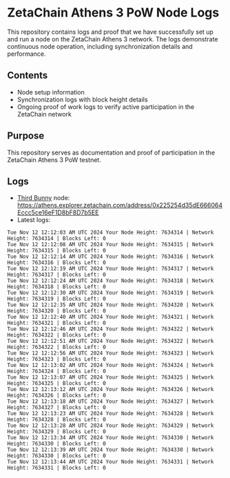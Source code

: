 # ZetaChain Athens 3 PoW Node Logs
This repository contains logs and proof that we have successfully set up and run a node on the ZetaChain Athens 3 network. The logs demonstrate continuous node operation, including synchronization details and performance.

## Contents
- Node setup information
- Synchronization logs with block height details
- Ongoing proof of work logs to verify active participation in the ZetaChain network

## Purpose
This repository serves as documentation and proof of participation in the ZetaChain Athens 3 PoW testnet.

## Logs

- [Third Bunny](https://thirdbunny.xyz/) node: https://athens.explorer.zetachain.com/address/0x225254d35dE666064Eccc5ce16eF1D8bF8D7b5EE
- Latest logs:
```
Tue Nov 12 12:12:03 AM UTC 2024 Your Node Height: 7634314 | Network Height: 7634314 | Blocks Left: 0
Tue Nov 12 12:12:08 AM UTC 2024 Your Node Height: 7634315 | Network Height: 7634315 | Blocks Left: 0
Tue Nov 12 12:12:14 AM UTC 2024 Your Node Height: 7634316 | Network Height: 7634316 | Blocks Left: 0
Tue Nov 12 12:12:19 AM UTC 2024 Your Node Height: 7634317 | Network Height: 7634317 | Blocks Left: 0
Tue Nov 12 12:12:24 AM UTC 2024 Your Node Height: 7634318 | Network Height: 7634318 | Blocks Left: 0
Tue Nov 12 12:12:30 AM UTC 2024 Your Node Height: 7634319 | Network Height: 7634319 | Blocks Left: 0
Tue Nov 12 12:12:35 AM UTC 2024 Your Node Height: 7634320 | Network Height: 7634320 | Blocks Left: 0
Tue Nov 12 12:12:40 AM UTC 2024 Your Node Height: 7634321 | Network Height: 7634321 | Blocks Left: 0
Tue Nov 12 12:12:46 AM UTC 2024 Your Node Height: 7634322 | Network Height: 7634322 | Blocks Left: 0
Tue Nov 12 12:12:51 AM UTC 2024 Your Node Height: 7634322 | Network Height: 7634322 | Blocks Left: 0
Tue Nov 12 12:12:56 AM UTC 2024 Your Node Height: 7634323 | Network Height: 7634323 | Blocks Left: 0
Tue Nov 12 12:13:02 AM UTC 2024 Your Node Height: 7634324 | Network Height: 7634324 | Blocks Left: 0
Tue Nov 12 12:13:07 AM UTC 2024 Your Node Height: 7634325 | Network Height: 7634325 | Blocks Left: 0
Tue Nov 12 12:13:12 AM UTC 2024 Your Node Height: 7634326 | Network Height: 7634326 | Blocks Left: 0
Tue Nov 12 12:13:18 AM UTC 2024 Your Node Height: 7634327 | Network Height: 7634327 | Blocks Left: 0
Tue Nov 12 12:13:23 AM UTC 2024 Your Node Height: 7634328 | Network Height: 7634328 | Blocks Left: 0
Tue Nov 12 12:13:28 AM UTC 2024 Your Node Height: 7634329 | Network Height: 7634329 | Blocks Left: 0
Tue Nov 12 12:13:34 AM UTC 2024 Your Node Height: 7634330 | Network Height: 7634330 | Blocks Left: 0
Tue Nov 12 12:13:39 AM UTC 2024 Your Node Height: 7634330 | Network Height: 7634330 | Blocks Left: 0
Tue Nov 12 12:13:44 AM UTC 2024 Your Node Height: 7634331 | Network Height: 7634331 | Blocks Left: 0
```
